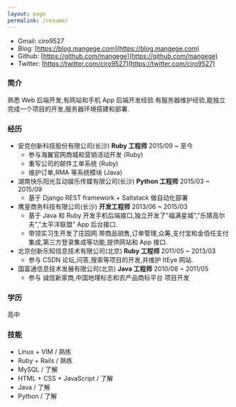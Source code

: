 ```yaml
---
layout: page
permalink: /resume/
---
```


- Gmail: ciro9527
- Blog: [https://blog.mangege.com](https://blog.mangege.com)
- Github: [https://github.com/mangege](https://github.com/mangege)
- Twitter: [https://twitter.com/ciro9527](https://twitter.com/ciro9527)


### 简介

熟悉 Web 后端开发,有网站和手机 App 后端开发经验.有服务器维护经验,能独立完成一个项目的开发,服务器环境搭建和部署.


### 经历

- 安克创新科技股份有限公司(长沙) **Ruby 工程师** 2015/09 ~ 至今
  + 参与海翼官网商城和营销活动开发 (Ruby)
  + 重写公司的邮件工单系统 (Ruby)
  + 维护订单,RMA 等系统模块 (Java)
- 湖南快乐阳光互动娱乐传媒有限公司(长沙) **Python 工程师** 2015/03 ~ 2015/09
  + 基于 Django REST framework + Saltstack 做自动化部署
- 鹰皇商务科技有限公司(长沙) **开发工程师** 2013/06 ~ 2015/03
  + 基于 Java 和 Ruby 开发手机后端接口,独立开发了"福满星城","乐猜高尔夫","太平洋联盟" App 后台接口.
  + 带领实习生开发了庄园网.带商品销售,订单管理,众筹,支付宝和金佰任支付集成,第三方登录集成等功能,提供网站和 App 接口.
- 北京创新乐知信息技术有限公司(北京) **Ruby 工程师** 2011/05 ~ 2013/03
  + 参与 CSDN 论坛,问答,搜索等项目的开发,并维护 ItEye 网站.
- 国富通信息技术发展有限公司(北京) **Java 工程师** 2010/08 ~ 2011/05
  + 参与 诚信新家商,中国地理标志和农产品商标平台 项目开发


### 学历

高中


### 技能

- Linux + VIM / 熟练
- Ruby + Rails / 熟练
- MySQL / 了解
- HTML + CSS + JavaScript / 了解
- Java / 了解
- Python / 了解
